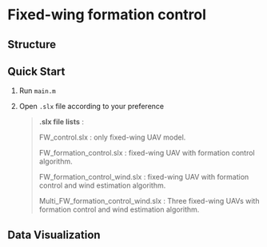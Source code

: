 # Fixed-wing formation control

## Structure

## Quick Start
1. Run `main.m`
2. Open `.slx` file according to your preference

    >  **.slx file lists** :
    > 
    > FW_control.slx : only fixed-wing UAV model.
    >  
    > FW_formation_control.slx : fixed-wing UAV with formation control algorithm.
    >
    > FW_formation_control_wind.slx : fixed-wing UAV with formation control and wind estimation algorithm.
    >
    > Multi_FW_formation_control_wind.slx : Three fixed-wing UAVs with formation control and wind estimation algorithm.
    >

## Data Visualization
